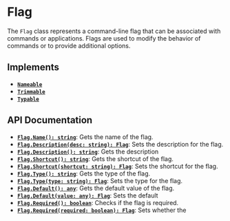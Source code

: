 # Flag

The `Flag` class represents a command-line flag that can be associated
with commands or applications. Flags are used to modify the behavior of
commands or to provide additional options.

## Implements

- [**`Nameable`**](/contents/reference/nameable/)
- [**`Trimmable`**](/contents/reference/trimmable/)
- [**`Typable`**](/contents/reference/typable/)

## API Documentation

- [**`Flag.Name(): string`**](#): Gets the name of the flag.
- [**`Flag.Description(desc: string): Flag`**](#): Sets the description for the flag.
- [**`Flag.Description(): string`**](#): Gets the description
- [**`Flag.Shortcut(): string`**](#): Gets the shortcut of the flag.
- [**`Flag.Shortcut(shortcut: string): Flag`**](#): Sets the shortcut for the flag.
- [**`Flag.Type(): string`**](#): Gets the type of the flag.
- [**`Flag.Type(type: string): Flag`**](#): Sets the type for the flag.
- [**`Flag.Default(): any`**](#): Gets the default value of the flag.
- [**`Flag.Default(value: any): Flag`**](#): Sets the default
- [**`Flag.Required(): boolean`**](#): Checks if the flag is required.
- [**`Flag.Required(required: boolean): Flag`**](#): Sets whether the